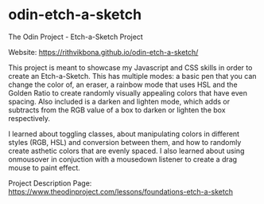 # odin-etch-a-sketch
The Odin Project - Etch-a-Sketch Project

Website: https://rithvikbona.github.io/odin-etch-a-sketch/

This project is meant to showcase my Javascript and CSS skills in order to create
an Etch-a-Sketch. This has multiple modes: a basic pen that you can change the
color of, an eraser, a rainbow mode that uses HSL and the Golden Ratio to create
randomly visually appealing colors that have even spacing. Also included is a
darken and lighten mode, which adds or subtracts from the RGB value of a box to darken or lighten the box respectively.

I learned about toggling classes, about manipulating colors in different styles (RGB, HSL) and conversion between them, and how to randomly create asthetic colors that are evenly spaced. I
also learned about using onmousover in conjuction with a mousedown listener to create a drag
mouse to paint effect.

Project Description Page: https://www.theodinproject.com/lessons/foundations-etch-a-sketch